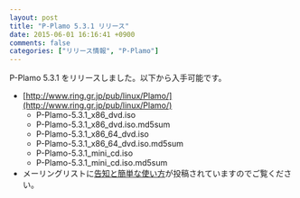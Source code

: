 ```yaml
---
layout: post
title: "P-Plamo 5.3.1 リリース"
date: 2015-06-01 16:16:41 +0900
comments: false
categories: ["リリース情報", "P-Plamo"]
---
```


P-Plamo 5.3.1 をリリースしました。以下から入手可能です。

* [http://www.ring.gr.jp/pub/linux/Plamo/](http://www.ring.gr.jp/pub/linux/Plamo/)
    * P-Plamo-5.3.1_x86_dvd.iso
    * P-Plamo-5.3.1_x86_dvd.iso.md5sum
    * P-Plamo-5.3.1_x86_64_dvd.iso
    * P-Plamo-5.3.1_x86_64_dvd.iso.md5sum
    * P-Plamo-5.3.1_mini_cd.iso
    * P-Plamo-5.3.1_mini_cd.iso.md5sum
* メーリングリストに[告知と簡単な使い方](http://www.linet.gr.jp/~kojima/PlamoWeb/ML/htdocs/201505/msg00009.html)が投稿されていますのでご覧ください。